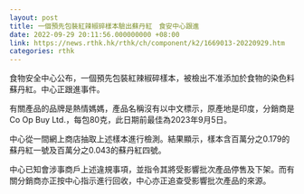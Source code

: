```yaml
---
layout: post
title: 一個預先包裝紅辣椒碎樣本驗出蘇丹紅　食安中心跟進
date: 2022-09-29 20:11:56.000000000 +08:00
link: https://news.rthk.hk/rthk/ch/component/k2/1669013-20220929.htm
categories: rthk
---
```


食物安全中心公布，一個預先包裝紅辣椒碎樣本，被檢出不准添加於食物的染色料蘇丹紅。中心正跟進事件。

有關產品的品牌是熱情媽媽，產品名稱沒有以中文標示，原產地是印度，分銷商是Co Op Buy Ltd.，每包80克，此日期前最佳為2023年9月5日。

中心從一間網上商店抽取上述樣本進行檢測。結果顯示，樣本含百萬分之0.179的蘇丹紅一號及百萬分之0.043的蘇丹紅四號。

中心已知會涉事商戶上述違規事項，並指令其將受影響批次產品停售及下架。而有關分銷商亦正按中心指示進行回收，中心亦正追查受影響批次產品的來源。
